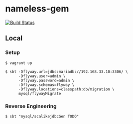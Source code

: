# nameless-gem

[![Build Status](https://travis-ci.org/atomnook/nameless-gem.svg?branch=master)](https://travis-ci.org/atomnook/nameless-gem)

## Local

### Setup
```
$ vagrant up

$ sbt -Dflyway.url=jdbc:mariadb://192.168.33.10:3306/ \
      -Dflyway.user=admin \
      -Dflyway.password=admin \
      -Dflyway.schemas=flyway \
      -Dflyway.locations=classpath:db/migration \
      mysql/flywayMigrate
```

### Reverse Engineering
```
$ sbt "mysql/scalikejdbcGen TODO"
```

